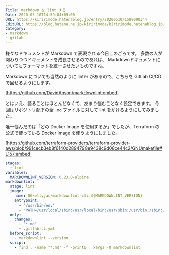 ```yaml
---
Title: markdown を lint する
Date: 2020-05-10T14:59:04+09:00
URL: https://kiririmode.hatenablog.jp/entry/20200510/1589090344
EditURL: https://blog.hatena.ne.jp/kiririmode/kiririmode.hatenablog.jp/atom/entry/26006613564963232
Category:
- markdown
- gitlab
---
```

様々なドキュメントが Markdown で表現される今日このごろです。
多数の人が関わりつつドキュメントを成長させるのであれば、 Markdownドキュメントについてもフォーマットを統一させたいものですね。

Markdown についても当然のように linter があるので、こちらを GitLab CI/CD で回せるようにします。

[https://github.com/DavidAnson/markdownlint:embed]

とはいえ、語ることはほとんどなくて、あまり悩むことなく設定できます。
今回はリポジトリ配下の全 `.md` ファイルに対して lint をかけるようにしてみました。

唯一悩んだのは「どの Docker Image を使用するか」でしたが、Terraform の公式で使っている Docker Image を使うようにしました。

[https://github.com/terraform-providers/terraform-provider-aws/blob/991cecb3eb8f6140d2894798e9438c9d08ce44c2/GNUmakefile#L157:embed]

```yaml
stages:
  - lint
variables:
  MARKDOWNLINT_VERSION: 0.23.0-alpine
markdownlint:
  stage: lint
  image:
    name: 06kellyjac/markdownlint-cli:${MARKDOWNLINT_VERSION}
    entrypoint:
      - "/usr/bin/env"
      - "PATH=/usr/local/sbin:/usr/local/bin:/usr/sbin:/usr/bin:/sbin:/bin"
  only:
    changes:
      - "*.md"
      - .gitlab-ci.yml
  before_script:
    - markdownlint --version
  script:
    - find . -name "*.md" -f -print0 | xargs -0 markdownlint
```
